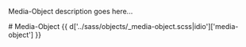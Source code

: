 <section class="copy">
<p class="lead">Media-Object description goes here...</p>
# Media-Object
{{ d['../sass/objects/_media-object.scss|idio']['media-object'] }}

</section>
